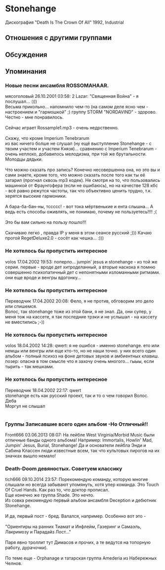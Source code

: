 # Stonehange

Дискография
"Death Is The Crown Of All" 1992, Industrial

## Отношения с другими группами


## Обсуждения


## Упоминания

### Новые песни ансамбля ROSSOMAHAAR.

мясоголовый 26.10.2001 03:58:
2 Lazar: "Священная Война" - я послушал... :)))<BR>Весьма прикольно... напомнило чем-то (на самом деле ясно чем - настроением и "гармошкой" ;) группу STORM "NORDAVIND" - здорово. Честно - мне понравилось.<BR><BR>Сейчас играет Rossample1.mp3 - очень недрственно.<BR><BR>Скажу, что кроме Imperium Tenebrarum<BR>из вас ничего болше не слушал (ну ещё выступление Stonehange - с твоим участем и участем Князя)... сравнению с Imperium Tenebrarum - очень неплохо, добавилось мелодизма, при той же брутальности. Молодцы дядьки.<BR><BR>Что можно сказать про запись? Конечно несовершенна она, но это вы и сами знаете, кроме того, что можно сказать после того как ты её затарил (прогнал сквозь mp3 кодек). Не смотря на то, что пользовались машинкой от Фраунгофера (если не ошибаюсь), но на качестве 128 кбс - всё равно режутся частоты, так что объективно ценить трудно, т.к. херятся высокие гармоники.<BR><BR>А бара-ба-бан-ны, тссссс! - вот тока мёртвенькие и ента слышна... А ведь есть способы оживлять, не понимаю, почему не пользуетесь!!!! ;(<BR><BR>Это бы вам сильно на пользу пошло!!!<BR><BR>Скачиваю легко , правда IP у меня в этом сеансе русский ;))) Качаю прогой RegetDeluxe2.0 - сосёт как чешка... :)))<BR>

### Не хотелось бы пропустить интересное

volos 17.04.2002 19:53:
поперло... jumpin' jesus и stonehange - из той же серии. первые - вроде дет хитроделанный, а вторые наскока я помню совершенно психопатичный дет с непонятными изломанными ритмами. они еще вроде и венгры вдогонку...

### Не хотелось бы пропустить интересное

Переводчик 17.04.2002 20:08:
Фело, я не против, обговорим это дело или спишемся.<BR>Волос, так stonehange  тоже из этой бани, я не знал. Да, они супер, у меня тож на кассете, я так последние трэки и не услышал - на кассету не вместились ;-))

### Не хотелось бы пропустить интересное

volos 18.04.2002 14:28:
qwert: я не ошибся - именно stonehange. ето или немцы или венгры или еще кто-то, но не наши точно. у них всего один альбом - полный психоз на фоне детовых звуков и амбиентных клавиш.<BR>позер: опасна в том смысле что я захочу очень многого... гыыы, если тырить - так мешками.

### Не хотелось бы пропустить интересное

Переводчик 18.04.2002 22:17:
qwert<BR>stonehange есть как русский проект, так и то о чем говорил Волос.<BR>Деба<BR>Моргул не слышал<BR><BR>

### Группы Записавшие всего один альбом -Но Отличный!!

Front666 03.06.2013 08:07:
На лейбле West Virginia/Morbid Music  были отличные банды одного альбома! Например: Immortalis, Howlin' Mad, Jumpin' Jesus, Burial, Stonehange! Да и основатели  лейбла  Энди и Сабина Классен  люди  известные всем, так что культовых пирогов  на их значках вышло немало!

### Death-Doom девяностых. Советуем классику

tich666 09.10.2014 23:57:
Порекомендую команду, которую многие слышали но всегда забывают упомянуть, хотя упер команда. Это Touch Of Cruel Hands. Как раз то, что доктор прописал.<BR>Еще конечно же группа Shade. Это нечто.<BR>Из совка рекомендую первый альбом ансамбля Deception и дебютник Stonehange.<BR><BR>И да, первый пост - бред. Валался, например. Особенно вот это -<BR><BR>"Ориентиры на ранних Тиамат и Инфлейм, Газеринг и Самаэль, Лакримозу и Парадайз Лост..."<BR><BR>Паря явно троллит тут Димасов и прочих, а те ведутся на топорную работу, дурачочки).<BR><BR>По теме еще - Orphanage и татарская группа Amederia из Набережных Челнов. <BR><BR><BR><BR> 

